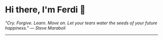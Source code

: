 <h1>Hi there, I'm Ferdi 👋</h1>

<p><em>
  "Cry. Forgive. Learn. Move on. Let your tears water the seeds of your future happiness." — Steve Maraboli
</em></p>

---
